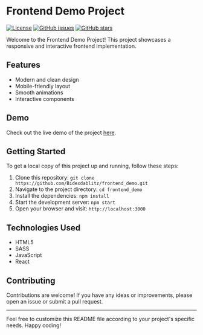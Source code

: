 # Frontend Demo Project

[![License](https://img.shields.io/badge/License-MIT-blue.svg)](https://opensource.org/licenses/MIT)
[![GitHub issues](https://img.shields.io/github/issues/Bidexdablitz/frontend_demo)](https://github.com/Bidexdablitz/frontend_demo/issues)
[![GitHub stars](https://img.shields.io/github/stars/Bidexdablitz/frontend_demo)](https://github.com/Bidexdablitz/frontend_demo/stargazers)

Welcome to the Frontend Demo Project! This project showcases a responsive and interactive frontend implementation.

## Features

-   Modern and clean design
-   Mobile-friendly layout
-   Smooth animations
-   Interactive components

## Demo

Check out the live demo of the project [here](https://joetechster.github.io/frontend_demo/).

## Getting Started

To get a local copy of this project up and running, follow these steps:

1. Clone this repository: `git clone https://github.com/Bidexdablitz/frontend_demo.git`
2. Navigate to the project directory: `cd frontend_demo`
3. Install the dependencies: `npm install`
4. Start the development server: `npm start`
5. Open your browser and visit: `http://localhost:3000`

## Technologies Used

-   HTML5
-   SASS
-   JavaScript
-   React

## Contributing

Contributions are welcome! If you have any ideas or improvements, please open an issue or submit a pull request.

---

Feel free to customize this README file according to your project's specific needs. Happy coding!
